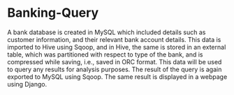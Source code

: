 # Banking-Query
A bank database is created in MySQL which included details such as 
customer information, and their relevant bank account details. This 
data is imported to Hive using Sqoop, and in Hive, the same is 
stored in an external table, which was partitioned with respect to type 
of the bank, and is compressed while saving, i.e., saved in ORC 
format. This data will be used to query any results for analysis 
purposes. The result of the query is again exported to MySQL using 
Sqoop. The same result is displayed in a webpage using Django.
